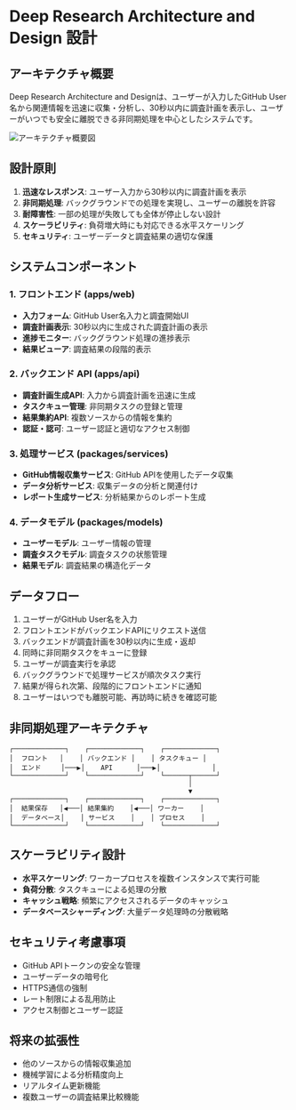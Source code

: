 # Deep Research Architecture and Design 設計

## アーキテクチャ概要

Deep Research Architecture and Designは、ユーザーが入力したGitHub User名から関連情報を迅速に収集・分析し、30秒以内に調査計画を表示し、ユーザーがいつでも安全に離脱できる非同期処理を中心としたシステムです。

![アーキテクチャ概要図](../../assets/images/deep-research-architecture-overview.png)

## 設計原則

1. **迅速なレスポンス**: ユーザー入力から30秒以内に調査計画を表示
2. **非同期処理**: バックグラウンドでの処理を実現し、ユーザーの離脱を許容
3. **耐障害性**: 一部の処理が失敗しても全体が停止しない設計
4. **スケーラビリティ**: 負荷増大時にも対応できる水平スケーリング
5. **セキュリティ**: ユーザーデータと調査結果の適切な保護

## システムコンポーネント

### 1. フロントエンド (apps/web)

- **入力フォーム**: GitHub User名入力と調査開始UI
- **調査計画表示**: 30秒以内に生成された調査計画の表示
- **進捗モニター**: バックグラウンド処理の進捗表示
- **結果ビューア**: 調査結果の段階的表示

### 2. バックエンド API (apps/api)

- **調査計画生成API**: 入力から調査計画を迅速に生成
- **タスクキュー管理**: 非同期タスクの登録と管理
- **結果集約API**: 複数ソースからの情報を集約
- **認証・認可**: ユーザー認証と適切なアクセス制御

### 3. 処理サービス (packages/services)

- **GitHub情報収集サービス**: GitHub APIを使用したデータ収集
- **データ分析サービス**: 収集データの分析と関連付け
- **レポート生成サービス**: 分析結果からのレポート生成

### 4. データモデル (packages/models)

- **ユーザーモデル**: ユーザー情報の管理
- **調査タスクモデル**: 調査タスクの状態管理
- **結果モデル**: 調査結果の構造化データ

## データフロー

1. ユーザーがGitHub User名を入力
2. フロントエンドがバックエンドAPIにリクエスト送信
3. バックエンドが調査計画を30秒以内に生成・返却
4. 同時に非同期タスクをキューに登録
5. ユーザーが調査実行を承認
6. バックグラウンドで処理サービスが順次タスク実行
7. 結果が得られ次第、段階的にフロントエンドに通知
8. ユーザーはいつでも離脱可能、再訪時に続きを確認可能

## 非同期処理アーキテクチャ

```
┌─────────────┐    ┌─────────────┐    ┌─────────────┐
│  フロント   │    │ バックエンド │    │ タスクキュー │
│  エンド     │───▶│    API      │───▶│             │
└─────────────┘    └─────────────┘    └──────┬──────┘
                                             │
                                             ▼
┌─────────────┐    ┌─────────────┐    ┌─────────────┐
│  結果保存   │◀───│ 結果集約    │◀───│ ワーカー    │
│  データベース│    │ サービス    │    │ プロセス    │
└─────────────┘    └─────────────┘    └─────────────┘
```

## スケーラビリティ設計

- **水平スケーリング**: ワーカープロセスを複数インスタンスで実行可能
- **負荷分散**: タスクキューによる処理の分散
- **キャッシュ戦略**: 頻繁にアクセスされるデータのキャッシュ
- **データベースシャーディング**: 大量データ処理時の分散戦略

## セキュリティ考慮事項

- GitHub APIトークンの安全な管理
- ユーザーデータの暗号化
- HTTPS通信の強制
- レート制限による乱用防止
- アクセス制御とユーザー認証

## 将来の拡張性

- 他のソースからの情報収集追加
- 機械学習による分析精度向上
- リアルタイム更新機能
- 複数ユーザーの調査結果比較機能